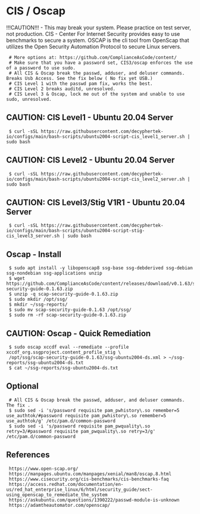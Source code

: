 CIS / Oscap
=====

!!!CAUTION!!! - This may break your system. Please practice on test server, not production.
CIS - Center For Internet Security provides easy to use benchmarks to secure a system. OSCAP 
is the cli tool from OpenScap that utilizes the Open Security Automation Protocol to 
secure Linux servers. 

     # More options at: https://github.com/ComplianceAsCode/content/ 
     # Make sure that you have a password set, CIS3/oscap enforces the use of a password to use sudo. 
     # All CIS & Oscap break the passwd, adduser, and deluser commands. Breaks Usb Access. See the fix below ( No fix yet USB.) 
     # CIS Level 1 with the passwd pam fix, works the best.
     # CIS Level 2 breaks auditd, unresolved.
     # CIS Level 3 & Oscap, lock me out of the system and unable to use sudo, unresolved. 
  
CAUTION: CIS Level1 - Ubuntu 20.04 Server
-----------------------------------------

     $ curl -sSL https://raw.githubusercontent.com/decyphertek-io/configs/main/bash-scripts/ubuntu2004-script-cis_level1_server.sh | sudo bash

CAUTION: CIS Level2 - Ubuntu 20.04 Server
-----------------------------------------

     $ curl -sSL https://raw.githubusercontent.com/decyphertek-io/configs/main/bash-scripts/ubuntu2004-script-cis_level2_server.sh | sudo bash

CAUTION: CIS Level3/Stig V1R1 - Ubuntu 20.04 Server
---------------------------------------------------

     $ curl -sSL https://raw.githubusercontent.com/decyphertek-io/configs/main/bash-scripts/ubuntu2004-script-stig-cis_level3_server.sh | sudo bash

Oscap - Install
----------------

     $ sudo apt install -y libopenscap8 ssg-base ssg-debderived ssg-debian ssg-nondebian ssg-applications unzip
     $ wget https://github.com/ComplianceAsCode/content/releases/download/v0.1.63/scap-security-guide-0.1.63.zip 
     $ unzip -q scap-security-guide-0.1.63.zip
     $ sudo mkdir /opt/ssg/
     $ mkdir ~/ssg-reports/
     $ sudo mv scap-security-guide-0.1.63 /opt/ssg/
     $ sudo rm -rf scap-security-guide-0.1.63.zip
  
CAUTION: Oscap - Quick Remediation
----------------------------------

     $ sudo oscap xccdf eval --remediate --profile xccdf_org.ssgproject.content_profile_stig \
     /opt/ssg/scap-security-guide-0.1.63/ssg-ubuntu2004-ds.xml > ~/ssg-reports/ssg-ubuntu2004-ds.txt
     $ cat ~/ssg-reports/ssg-ubuntu2004-ds.txt

Optional
--------

     # All CIS & Oscap break the passwd, adduser, and deluser commands. The fix .
     $ sudo sed -i 's/password requisite pam_pwhistory\.so remember=5  use_authtok/#password requisite pam_pwhistory\.so remember=5  use_authtok/g' /etc/pam.d/common-password 
     $ sudo sed -i 's/password requisite pam_pwquality\.so retry=3/#password requisite pam_pwquality\.so retry=3/g' /etc/pam.d/common-password
  
  
References
----------

     https://www.open-scap.org/
     https://manpages.ubuntu.com/manpages/xenial/man8/oscap.8.html
     https://www.cisecurity.org/cis-benchmarks/cis-benchmarks-faq
     https://access.redhat.com/documentation/en-us/red_hat_enterprise_linux/6/html/security_guide/sect-using_openscap_to_remediate_the_system
     https://askubuntu.com/questions/1390222/passwd-module-is-unknown
     https://adamtheautomator.com/openscap/


